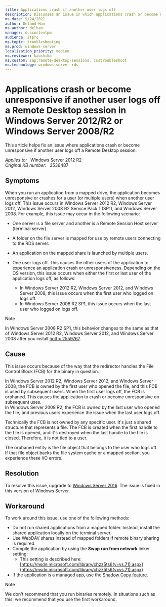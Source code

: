 ```yaml
---
title: Applications crash if another user logs off
description: Discusses an issue in which applications crash or become unresponsive if another user logs off a Remote Desktop session in Windows Server 2012/R2 or Windows Server 2008/R2.
ms.date: 9/24/2021
author: Deland-Han
ms.author: delhan
manager: dcscontentpm
audience: itpro
ms.topic: troubleshooting
ms.prod: windows-server
localization_priority: medium
ms.reviewer: kaushika
ms.custom: sap:remote-desktop-sessions, csstroubleshoot
ms.technology: windows-server-rds
---
```

# Applications crash or become unresponsive if another user logs off a Remote Desktop session in Windows Server 2012/R2 or Windows Server 2008/R2

This article helps fix an issue where applications crash or become unresponsive if another user logs off a Remote Desktop session.

_Applies to:_ &nbsp; Windows Server 2012 R2  
_Original KB number:_ &nbsp; 2536487

## Symptoms

When you run an application from a mapped drive, the application becomes unresponsive or crashes for a user (or multiple users) when another user logs off. This issue occurs in Windows Server 2012 R2, Windows Server 2012, Windows Server 2008 R2 Service Pack 1 (SP1), and Windows Server 2008.
For example, this issue may occur in the following scenario:

- One server is a file server and another is a Remote Session Host server (terminal server).
- A folder on the file server is mapped for use by remote users connecting to the RDS server.
- An application on the mapped share is launched by multiple users.
- One user logs off. This causes the other users of the application to experience an application crash or unresponsiveness. Depending on the OS version, this issue occurs when either the first or last user of the application logs off, as follows:

  - In Windows Server 2012 R2, Windows Server 2012, and Windows Server 2008, this issue occurs when the first user who logged on logs off.
  - In Windows Server 2008 R2 SP1, this issue occurs when the last user who logged on logs off.

> [!NOTE]
> In Windows Server 2008 R2 SP1, this behavior changes to the same as that of Windows Server 2012 R2, Windows Server 2012, and Windows Server 2008 after you install [hotfix 2559767](https://support.microsoft.com/help/2559767).  

## Cause

This issue occurs because of the way that the redirector handles the File Control Block (FCB) for the binary in question.

In Windows Server 2012 R2, Windows Server 2012, and Windows Server 2008, the FCB is owned by the first user who opened the file, and this FCB is used by subsequent users. When the first user logs off, the FCB is orphaned. This causes the application to crash or become unresponsive on subsequent uses.  
In Windows Server 2008 R2, the FCB is owned by the last user who opened the file, and previous users experience the issue when the last user logs off.  

Technically the FCB is not owned by any specific user. It's just a shared structure that represents a file. The FCB is created when the first handle to the file is opened, and it's destroyed when the last handle to the file is closed. Therefore, it is not tied to a user.  

The orphaned entity is the file object that belongs to the user who logs off. If that file object backs the file system cache or a mapped section, you experience these I/O errors.  

## Resolution

To resolve this issue, upgrade to [Windows Server 2016](https://www.microsoft.com/cloud-platform/windows-server). The issue is fixed in this version of Windows Server.

## Workaround

To work around this issue, use one of the following methods:

- Do not run shared applications from a mapped folder. Instead, install the shared application locally on the terminal server.
- Use WebDAV shares instead of mapped folders if remote binary sharing is required.
- Compile the application by using the **Swap run from network** linker setting:
  - This setting is described here: [https://msdn.microsoft.com/library/chzz5ts6(v=vs.71).aspx](https://msdn.microsoft.com/library/chzz5ts6(v=vs.71).aspx)
- If the application is a managed app, use the [Shadow Copy feature](/windows/win32/vss/shadow-copies-and-shadow-copy-sets).

> [!NOTE]
> We don't recommend that you run binaries remotely. In situations such as this, we recommend that you use the first workaround.
